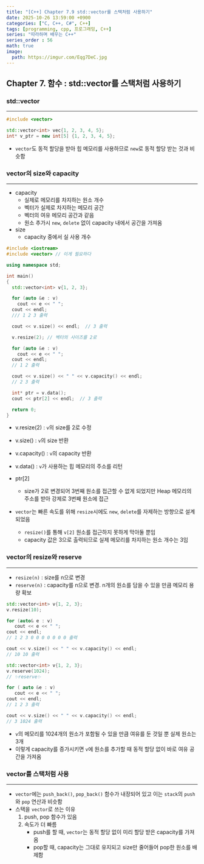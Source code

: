 ```yaml
---
title: "[C++] Chapter 7.9 std::vector를 스택처럼 사용하기"
date: 2025-10-26 13:59:00 +0900
categories: ["C, C++, C#", C++]
tags: [programming, cpp, 프로그래밍, C++]
series: "따라하며 배우는 C++"
series_order : 56
math: true
image:
  path: https://imgur.com/Eqg7DeC.jpg
---
```


## Chapter 7. 함수 : std::vector를 스택처럼 사용하기

### std::vector

---

```cpp
#include <vector>

std::vector<int> vec{1, 2, 3, 4, 5};
int* v_ptr = new int[5] {1, 2, 3, 4, 5};
```

- `vector`도 동적 할당을 받아 힙 메모리를 사용하므로 `new`로 동적 할당 받는 것과 비슷함

### vector의 size와 capacity

---

- capacity
  - 실제로 메모리를 차지하는 원소 개수
  - 벡터가 실제로 차지하는 메모리 공간
  - 벡터의 여유 메모리 공간과 같음
  - 원소 추가시 `new`, `delete` 없이 capacity 내에서 공간을 가져옴
- size
  - capacity 중에서 실 사용 개수

```cpp
#include <iostream>
#include <vector> // 이게 필요하다

using namespace std;

int main()
{
  std::vector<int> v{1, 2, 3};

  for (auto &e : v)
    cout << e << " ";
  cout << endl;
  /// 1 2 3 출력

  cout << v.size() << endl;  // 3 출력

  v.resize(2); // 벡터의 사이즈를 2로

  for (auto &e : v)
    cout << e << " ";
  cout << endl;
  // 1 2 출력

  cout << v.size() << " " << v.capacity() << endl;
  // 2 3 출력

  int* ptr = v.data();
  cout << ptr[2] << endl;  // 3 출력  

  return 0;
}
```

- v.resize(2) : `v`의 size를 2로 수정
- v.size() : `v`의 size 반환
- v.capacity() : `v`의 capacity 반환
- v.data() : `v`가 사용하는 힙 메모리의 주소를 리턴
- ptr[2]
  - size가 2로 변경되어 3번째 원소를 접근할 수 없게 되었지만 Heap 메모리의 주소를 받아 강제로 3번째 원소에 접근

- `vector`는 빠른 속도를 위해 `resize`시에도 `new`, `delete`를 자제하는 방향으로 설계 되었음
  - `resize()`를 통해 `v[2]` 원소를 접근하지 못하게 막아둘 뿐임
  - capacity 값은 3으로 출력되므로 실제 메모리를 차지하는 원소 개수는 3임

### vector의 resize와 reserve

---

- `resize(n)` : size를 n으로 변경
- `reserve(n)` : capacity를 n으로 변경. n개의 원소를 담을 수 있을 만큼 메모리 용량 확보

```cpp
std::vector<int> v{1, 2, 3};
v.resize(10);

for (auto& e : v)
   cout << e << " ";
cout << endl;
// 1 2 3 0 0 0 0 0 0 0 출력

cout << v.size() << " " << v.capacity() << endl;
// 10 10 출력
```

```cpp
std::vector<int> v{1, 2, 3};
v.reserve(1024);
// ✨reserve✨

for ( auto &e : v)
   cout << e << " ";
cout << endl;
// 1 2 3 출력

cout << v.size() << " " << v.capacity() << endl;
// 3 1024 출력
```

- `v`의 메모리를 1024개의 원소가 포함될 수 있을 만큼 여유를 둔 것일 뿐 실제 원소는 3개
- 이렇게 capacity를 증가시키면 `v`에 원소를 추가할 때 동적 할당 없이 바로 여유 공간을 가져옴

### vector를 스택처럼 사용

---

- `vector`에는 `push_back()`, `pop_back()` 함수가 내장되어 있고 이는 `stack`의 `push`와 `pop` 연산과 비슷함
- 스택을 `vector`로 쓰는 이유
  1. push, pop 함수가 있음
  2. 속도가 더 빠름
     - push를 할 때, `vector`는 동적 할당 없이 미리 할당 받은 capacity를 가져옴
     - pop할 때, capacity는 그대로 유지되고 size만 줄어들어 pop한 원소를 배제함
